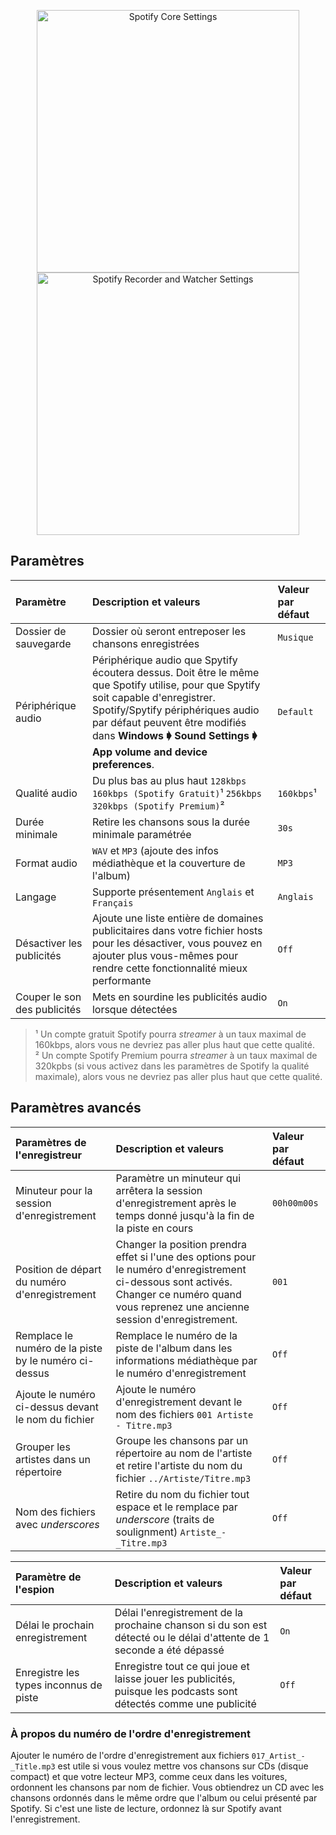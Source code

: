 <p align="center">
    <a href="https://raw.githubusercontent.com/jwallet/spy-spotify/master/assets/images/ui_settings.png">
        <img width="420" alt="Spotify Core Settings" height="auto" src="https://raw.githubusercontent.com/jwallet/spy-spotify/master/assets/images/ui_settings.png"/>
    </a>
    <a href="https://raw.githubusercontent.com/jwallet/spy-spotify/master/assets/images/ui_advanced_settings.png">
        <img alt="Spotify Recorder and Watcher Settings" width="420" height="auto" src="https://raw.githubusercontent.com/jwallet/spy-spotify/master/assets/images/ui_advanced_settings.png"/>
    </a>
</p>

## Paramètres

| Paramètre               | Description et valeurs                 | Valeur par défaut  |
|:------------------------|:---------------------------------------|:---------------|
| Dossier de sauvegarde   | Dossier où seront entreposer les chansons enregistrées | `Musique`     |
| Périphérique audio      | Périphérique audio que Spytify écoutera dessus. Doit être le même que Spotify utilise, pour que Spytify soit capable d'enregistrer. Spotify/Spytify périphériques audio par défaut peuvent être modifiés dans **Windows 🡂 Sound Settings 🡂 App volume and device preferences**. | `Default`   |
| Qualité audio           | Du plus bas au plus haut `128kbps` `160kbps (Spotify Gratuit)`¹ `256kbps` `320kbps (Spotify Premium)`² | `160kbps`¹ |
| Durée minimale          | Retire les chansons sous la durée minimale paramétrée  | `30s`  |
| Format audio            | `WAV` et `MP3` (ajoute des infos médiathèque et la couverture de l'album) | `MP3`    |
| Langage                 | Supporte présentement `Anglais` et `Français` | `Anglais` |
| Désactiver les publicités | Ajoute une liste entière de domaines publicitaires dans votre fichier hosts pour les désactiver, vous pouvez en ajouter plus vous-mêmes pour rendre cette fonctionnalité mieux performante | `Off`   |
| Couper le son des publicités | Mets en sourdine les publicités audio lorsque détectées | `On` |

> ¹ Un compte gratuit Spotify pourra _streamer_ à un taux maximal de 160kbps, alors vous ne devriez pas aller plus haut que cette qualité.    
> ² Un compte Spotify Premium pourra _streamer_ à un taux maximal de 320kpbs (si vous activez dans les paramètres de Spotify la qualité maximale), alors vous ne devriez pas aller plus haut que cette qualité.    

## Paramètres avancés

| Paramètres de l'enregistreur                  | Description et valeurs                  | Valeur par défaut  |
|:-------------------------------------|:---------------------------------------|:---------------|
| Minuteur pour la session d'enregistrement     | Paramètre un minuteur qui arrêtera la session d'enregistrement après le temps donné jusqu'à la fin de la piste en cours | `00h00m00s` |
| Position de départ du numéro d'enregistrement   | Changer la position prendra effet si l'une des options pour le numéro d'enregistrement ci-dessous sont activés. Changer ce numéro quand vous reprenez une ancienne session d'enregistrement. | `001` |
| Remplace le numéro de la piste by le numéro ci-dessus | Remplace le numéro de la piste de l'album dans les informations médiathèque par le numéro d'enregistrement | `Off` |
| Ajoute le numéro ci-dessus devant le nom du fichier | Ajoute le numéro d'enregistrement devant le nom des fichiers `001 Artiste - Titre.mp3` | `Off` |
| Grouper les artistes dans un répertoire | Groupe les chansons par un répertoire au nom de l'artiste et retire l'artiste du nom du fichier `../Artiste/Titre.mp3` | `Off` |
| Nom des fichiers avec _underscores_ | Retire du nom du fichier tout espace et le remplace par _underscore_ (traits de soulignment) `Artiste_-_Titre.mp3` | `Off` | 


| Paramètre de l'espion             | Description et valeurs                    | Valeur par défaut  |
|:-----------------------------|:---------------------------------------|:---------------|
| Délai le prochain enregistrement   | Délai l'enregistrement de la prochaine chanson si du son est détecté ou le délai d'attente de 1 seconde a été dépassé | `On` |
| Enregistre les types inconnus de piste | Enregistre tout ce qui joue et laisse jouer les publicités, puisque les podcasts sont détectés comme une publicité  | `Off` |

### À propos du numéro de l'ordre d'enregistrement
Ajouter le numéro de l'ordre d'enregistrement aux fichiers `017_Artist_-_Title.mp3` est utile si vous voulez mettre vos chansons sur CDs (disque compact)  et que votre lecteur MP3, comme ceux dans les voitures, ordonnent les chansons par nom de fichier. Vous obtiendrez un CD avec les chansons ordonnés dans le même ordre que l'album ou celui présenté par Spotify. Si c'est une liste de lecture, ordonnez là sur Spotify avant l'enregistrement.
